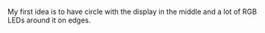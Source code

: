 My first idea is to have circle with the display in the middle and a lot of RGB LEDs around it on edges.

